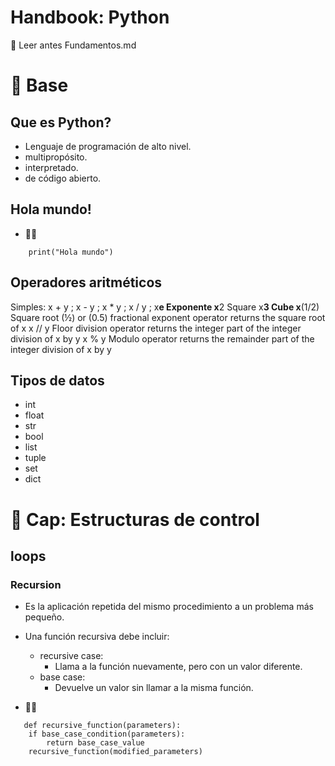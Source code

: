 # Handbook: Python

🚩 Leer antes Fundamentos.md

# 🤘 Base

## Que es Python?

- Lenguaje de programación de alto nivel.
- multipropósito. 
- interpretado.
- de código abierto. 

## Hola mundo!
- 🧑‍💻
```
    print("Hola mundo")
```

## Operadores aritméticos

Simples: x + y ; x - y ; x * y ; x / y ;
x**e  Exponente 
x**2  Square
x**3  Cube 
x**(1/2) Square root (½) or (0.5) fractional exponent operator returns the square root of x
x // y Floor division operator returns the integer part of the integer division of x by y
x % y Modulo operator returns the remainder part of the integer division of x by y

## Tipos de datos

- int
- float
- str
- bool
- list
- tuple 
- set
- dict

# 🤘 Cap: Estructuras de control

## loops

### Recursion
- Es la aplicación repetida del mismo procedimiento a un problema más pequeño.

- Una función recursiva debe incluir:
    -   recursive case:
        - Llama a la función nuevamente, pero con un valor diferente. 
    -   base case:
        - Devuelve un valor sin llamar a la misma función.
 
- 🧑‍💻
```
   def recursive_function(parameters):
    if base_case_condition(parameters):
        return base_case_value
    recursive_function(modified_parameters)
```


